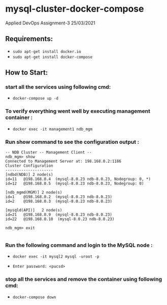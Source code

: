 # mysql-cluster-docker-compose
Applied DevOps Assignment-3 				25/03/2021

## Requirements:
- ` sudo apt-get install docker.io ` 
- ` sudo apt-get install docker-compose ` 

## How to Start:

### start all the services using following cmd:

- ` docker-compose up -d `

### To verify everything went well by executing management container :

- ` docker exec -it management1 ndb_mgm `

### Run show command to see the configuration output :

```
-- NDB Cluster -- Management Client --
ndb_mgm> show
Connected to Management Server at: 198.168.0.2:1186
Cluster Configuration
---------------------
[ndbd(NDB)]	2 node(s)
id=11	@198.168.0.4  (mysql-8.0.23 ndb-8.0.23, Nodegroup: 0, *)
id=12	@198.168.0.5  (mysql-8.0.23 ndb-8.0.23, Nodegroup: 0)

[ndb_mgmd(MGM)]	2 node(s)
id=1	@198.168.0.2  (mysql-8.0.23 ndb-8.0.23)
id=2	@198.168.0.3  (mysql-8.0.23 ndb-8.0.23)

[mysqld(API)]	2 node(s)
id=21	@198.168.0.9  (mysql-8.0.23 ndb-8.0.23)
id=22	@198.168.0.10  (mysql-8.0.23 ndb-8.0.23)

ndb_mgm> exit


```

### Run the following command and login to the MySQL node :

- ` docker exec -it mysql2 mysql -uroot -p ` 

- `Enter password: <pucsd> `


### stop all the services and remove the container using following cmd:

- ` docker-compose down `
